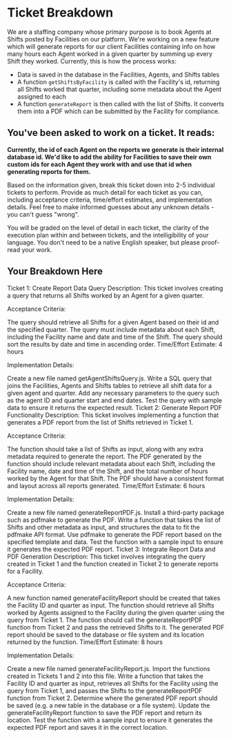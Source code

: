 # Ticket Breakdown
We are a staffing company whose primary purpose is to book Agents at Shifts posted by Facilities on our platform. We're working on a new feature which will generate reports for our client Facilities containing info on how many hours each Agent worked in a given quarter by summing up every Shift they worked. Currently, this is how the process works:

- Data is saved in the database in the Facilities, Agents, and Shifts tables
- A function `getShiftsByFacility` is called with the Facility's id, returning all Shifts worked that quarter, including some metadata about the Agent assigned to each
- A function `generateReport` is then called with the list of Shifts. It converts them into a PDF which can be submitted by the Facility for compliance.

## You've been asked to work on a ticket. It reads:

**Currently, the id of each Agent on the reports we generate is their internal database id. We'd like to add the ability for Facilities to save their own custom ids for each Agent they work with and use that id when generating reports for them.**


Based on the information given, break this ticket down into 2-5 individual tickets to perform. Provide as much detail for each ticket as you can, including acceptance criteria, time/effort estimates, and implementation details. Feel free to make informed guesses about any unknown details - you can't guess "wrong".


You will be graded on the level of detail in each ticket, the clarity of the execution plan within and between tickets, and the intelligibility of your language. You don't need to be a native English speaker, but please proof-read your work.

## Your Breakdown Here
Ticket 1: Create Report Data Query
Description: This ticket involves creating a query that returns all Shifts worked by an Agent for a given quarter.

Acceptance Criteria:

The query should retrieve all Shifts for a given Agent based on their id and the specified quarter.
The query must include metadata about each Shift, including the Facility name and date and time of the Shift.
The query should sort the results by date and time in ascending order.
Time/Effort Estimate: 4 hours

Implementation Details:

Create a new file named getAgentShiftsQuery.js.
Write a SQL query that joins the Facilities, Agents and Shifts tables to retrieve all shift data for a given agent and quarter.
Add any necessary parameters to the query such as the agent ID and quarter start and end dates.
Test the query with sample data to ensure it returns the expected result.
Ticket 2: Generate Report PDF Functionality
Description: This ticket involves implementing a function that generates a PDF report from the list of Shifts retrieved in Ticket 1.

Acceptance Criteria:

The function should take a list of Shifts as input, along with any extra metadata required to generate the report.
The PDF generated by the function should include relevant metadata about each Shift, including the Facility name, date and time of the Shift, and the total number of hours worked by the Agent for that Shift.
The PDF should have a consistent format and layout across all reports generated.
Time/Effort Estimate: 6 hours

Implementation Details:

Create a new file named generateReportPDF.js.
Install a third-party package such as pdfmake to generate the PDF.
Write a function that takes the list of Shifts and other metadata as input, and structures the data to fit the pdfmake API format.
Use pdfmake to generate the PDF report based on the specified template and data.
Test the function with a sample input to ensure it generates the expected PDF report.
Ticket 3: Integrate Report Data and PDF Generation
Description: This ticket involves integrating the query created in Ticket 1 and the function created in Ticket 2 to generate reports for a Facility.

Acceptance Criteria:

A new function named generateFacilityReport should be created that takes the Facility ID and quarter as input.
The function should retrieve all Shifts worked by Agents assigned to the Facility during the given quarter using the query from Ticket 1.
The function should call the generateReportPDF function from Ticket 2 and pass the retrieved Shifts to it.
The generated PDF report should be saved to the database or file system and its location returned by the function.
Time/Effort Estimate: 8 hours

Implementation Details:

Create a new file named generateFacilityReport.js.
Import the functions created in Tickets 1 and 2 into this file.
Write a function that takes the Facility ID and quarter as input, retrieves all Shifts for the Facility using the query from Ticket 1, and passes the Shifts to the generateReportPDF function from Ticket 2.
Determine where the generated PDF report should be saved (e.g. a new table in the database or a file system).
Update the generateFacilityReport function to save the PDF report and return its location.
Test the function with a sample input to ensure it generates the expected PDF report and saves it in the correct location.